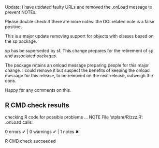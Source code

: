 Update: I have updated faulty URLs and removed the .onLoad message to prevent NOTEs.

Please double check if there are more notes: the DOI related note is a false positive.

This is a major update removing support for objects with classes based on the sp package.

sp has be superseded by sf. This change prepares for the retirement of sp and associated packages.

The package retains an onload message preparing people for this major change. I could remove it but suspect the benefits of keeping the onload message for this release, to be removed on the next release, outweigh the cons.

Happy for any comments on this.

## R CMD check results
checking R code for possible problems ... NOTE
  File ‘stplanr/R/zzz.R’:
    .onLoad calls:

0 errors ✔ | 0 warnings ✔ | 1 notes ✖

R CMD check succeeded


